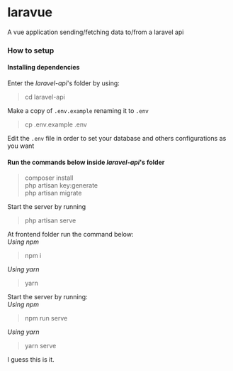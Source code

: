 # laravue 

A vue application sending/fetching data to/from a laravel api

### How to setup

#### Installing dependencies

Enter the *laravel-api*'s folder by using:
> cd laravel-api

Make a copy of `.env.example` renaming it to `.env`
> cp .env.example .env

Edit the `.env` file in order to set your database
and others configurations as you want

#### Run the commands below inside *laravel-api*'s folder
> composer install<br>
> php artisan key:generate<br>
> php artisan migrate<br>

Start the server by running
> php artisan serve

At frontend folder run the command below:<br>
*Using npm*
> npm i

*Using yarn*
> yarn

Start the server by running:<br>
*Using npm*
> npm run serve

*Using yarn*
> yarn serve

I guess this is it.
